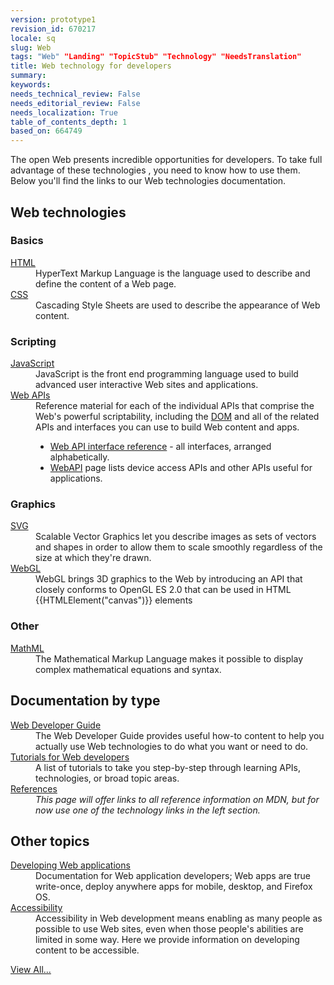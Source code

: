 ```yaml
---
version: prototype1
revision_id: 670217
locale: sq
slug: Web
tags: "Web" "Landing" "TopicStub" "Technology" "NeedsTranslation"
title: Web technology for developers
summary: 
keywords: 
needs_technical_review: False
needs_editorial_review: False
needs_localization: True
table_of_contents_depth: 1
based_on: 664749
---
```

<p>The open Web presents incredible opportunities for developers. To take full advantage of these technologies , you need to know how to use them. Below you'll find the links to our Web technologies documentation.</p>
<div class="row topicpage-table">
 <div class="section">
  <h2 class="Documentation" id="Web_technologies">Web technologies</h2>
  <h3 id="Basics">Basics</h3>
  <dl>
   <dt>
    <a href="/en-US/docs/Web/HTML">HTML</a></dt>
   <dd>
    HyperText Markup Language is the language used to describe and define the content of a Web page.</dd>
   <dt>
    <a href="/en-US/docs/Web/CSS">CSS</a></dt>
   <dd>
    Cascading Style Sheets are used to describe the appearance of Web content.</dd>
  </dl>
  <h3 id="Scripting">Scripting</h3>
  <dl>
   <dt>
    <a href="/en-US/docs/Web/JavaScript">JavaScript</a></dt>
   <dd>
    JavaScript is the front end programming language used to build advanced user interactive Web sites and applications.</dd>
   <dt>
    <a href="/en-US/docs/Web/Reference/API">Web APIs</a></dt>
   <dd>
    Reference material for each of the individual APIs that comprise the Web's powerful scriptability, including the <a href="/en-US/docs/DOM">DOM</a> and all of the related APIs and interfaces you can use to build Web content and apps.
    <ul>
     <li><a href="/en-US/docs/Web/API" title="/en-US/docs/Web/API">Web API interface reference</a> - all interfaces, arranged alphabetically.</li>
     <li><a href="/en-US/docs/WebAPI">WebAPI</a> page lists device access APIs and other APIs useful for applications.</li>
    </ul>
   </dd>
  </dl>
  <h3 id="Graphics">Graphics</h3>
  <dl>
   <dt>
    <a href="/en-US/docs/SVG">SVG</a></dt>
   <dd>
    Scalable Vector Graphics let you describe images as sets of vectors and shapes in order to allow them to scale smoothly regardless of the size at which they're drawn.</dd>
   <dt>
    <a href="/en-US/docs/Web/WebGL" title="/en-US/docs/Web/WebGL">WebGL</a></dt>
   <dd>
    WebGL brings 3D graphics to the Web by introducing an API that closely conforms to OpenGL ES 2.0 that can be used in HTML {{HTMLElement("canvas")}} elements</dd>
  </dl>
  <h3 id="Other">Other</h3>
  <dl>
   <dt>
    <a href="/en-US/docs/Web/MathML">MathML</a></dt>
   <dd>
    The Mathematical Markup Language makes it possible to display complex mathematical equations and syntax.</dd>
  </dl>
 </div>
 <div class="section">
  <h2 class="Documentation" id="Documentation_by_type">Documentation by type</h2>
  <dl>
   <dt>
    <a href="/en-US/docs/Web/Guide">Web Developer Guide</a></dt>
   <dd>
    The Web Developer Guide provides useful how-to content to help you actually use Web technologies to do what you want or need to do.</dd>
   <dt>
    <a href="/en-US/docs/Web/Tutorials">Tutorials for Web developers</a></dt>
   <dd>
    A list of tutorials to take you step-by-step through learning APIs, technologies, or broad topic areas.</dd>
   <dt>
    <a href="/en-US/docs/Web/Reference">References</a></dt>
   <dd>
    <i>
     This page will offer links to all reference information on MDN, but for now use one of the technology links in the left section.</i>
   </dd>
  </dl>
  <h2 id="Other_topics">Other topics</h2>
  <dl>
   <dt>
    <a href="/en-US/docs/Web/Apps">Developing Web applications</a></dt>
   <dd>
    Documentation for Web application developers; Web apps are true write-once, deploy anywhere apps for mobile, desktop, and Firefox OS.</dd>
   <dt>
    <a href="/en-US/docs/Web/Accessibility">Accessibility</a></dt>
   <dd>
    Accessibility in Web development means enabling as many people as possible to use Web sites, even when those people's abilities are limited in some way. Here we provide information on developing content to be accessible.</dd>
  </dl>
 </div>
</div>
<p><span class="alllinks"><a href="/en-US/docs/tag/Web">View All...</a></span></p>
<p>&nbsp;</p>

